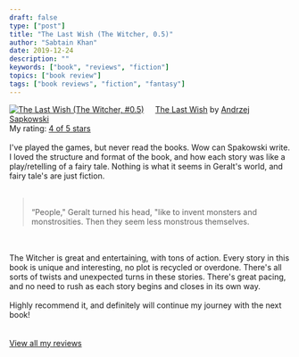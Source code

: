 ```yaml
---
draft: false
type: ["post"]
title: "The Last Wish (The Witcher, 0.5)"
author: "Sabtain Khan"
date: 2019-12-24
description: ""
keywords: ["book", "reviews", "fiction"]
topics: ["book review"]
tags: ["book reviews", "fiction", "fantasy"]
---
```


<a href="https://www.goodreads.com/book/show/40603587-the-last-wish" style="float: left; padding-right: 20px"><img border="0" alt="The Last Wish (The Witcher, #0.5)" src="https://i.gr-assets.com/images/S/compressed.photo.goodreads.com/books/1529591917l/40603587._SX98_.jpg" /></a><a href="https://www.goodreads.com/book/show/40603587-the-last-wish">The Last Wish</a> by <a href="https://www.goodreads.com/author/show/38569.Andrzej_Sapkowski">Andrzej Sapkowski</a><br/>
My rating: <a href="https://www.goodreads.com/review/show/3090002236">4 of 5 stars</a><br /><br />
I've played the games, but never read the books. Wow can Spakowski write. I loved the structure and format of the book, and how each story was like a play/retelling of a fairy tale. Nothing is what it seems in Geralt's world, and fairy tale's are just fiction.<br /><br /><blockquote><br />“People," Geralt turned his head, "like to invent monsters and monstrosities. Then they seem less monstrous themselves. <br /></blockquote><br /><br />The Witcher is great and entertaining, with tons of action. Every story in this book is unique and interesting, no plot is recycled or overdone. There's all sorts of twists and unexpected turns in these stories. There's great pacing, and no need to rush as each story begins and closes in its own way.<br /><br />Highly recommend it, and definitely will continue my journey with the next book!<br />
<br/><br/>
<a href="https://www.goodreads.com/review/list/19015356-sabtain-khan">View all my reviews</a>
